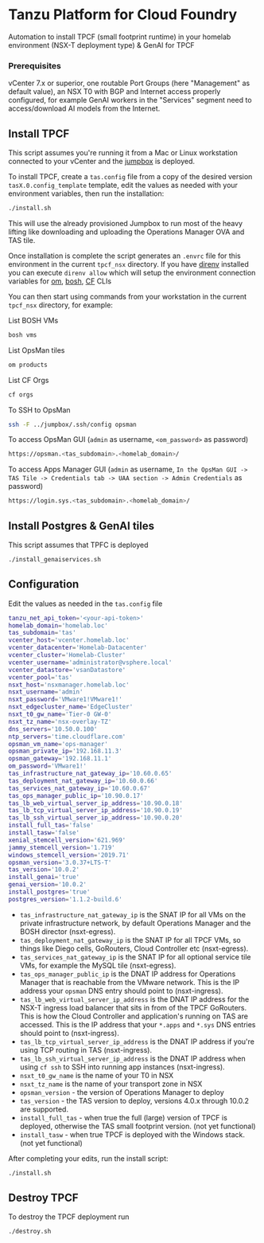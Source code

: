 # Tanzu Platform for Cloud Foundry
Automation to install TPCF (small footprint runtime) in your homelab environment (NSX-T deployment type) & GenAI for TPCF

### Prerequisites
vCenter 7.x or superior, one routable Port Groups (here "Management" as default value), an NSX T0 with BGP and Internet access properly configured, for example GenAI workers in the "Services" segment need to access/download AI models from the Internet.

## Install TPCF
This script assumes you're running it from a Mac or Linux workstation connected
to your vCenter and the [jumpbox] is deployed.

To install TPCF, create a `tas.config` file from a copy of the desired version `tasX.0.config_template` template, edit the values as needed with your environment variables, then run the installation:

```sh
./install.sh
```

This will use the already provisioned Jumpbox to run most of the heavy lifting
like downloading and uploading the Operations Manager OVA and TAS tile.

Once installation is complete the script generates an `.envrc` file for this
environment in the current `tpcf_nsx` directory. If you have [direnv] installed
you can execute `direnv allow` which will setup the environment connection
variables for [om], [bosh], [CF] CLIs

You can then start using commands from your workstation in the current `tpcf_nsx` directory, for example:

List BOSH VMs
```sh
bosh vms
```

List OpsMan tiles
```sh
om products
```

List CF Orgs
```sh
cf orgs
```

To SSH to OpsMan
```sh
ssh -F ../jumpbox/.ssh/config opsman
```

To access OpsMan GUI (`admin` as username, `<om_password>` as password)
```sh
https://opsman.<tas_subdomain>.<homelab_domain>/
```

To access Apps Manager GUI (`admin` as username, `In the OpsMan GUI -> TAS Tile -> Credentials tab -> UAA section -> Admin Credentials` as password)
```sh
https://login.sys.<tas_subdomain>.<homelab_domain>/
```

## Install Postgres & GenAI tiles
This script assumes that TPFC is deployed

```sh
./install_genaiservices.sh
```

## Configuration
Edit the values as needed in the `tas.config` file

```sh
tanzu_net_api_token='<your-api-token>'
homelab_domain='homelab.loc'
tas_subdomain='tas'
vcenter_host='vcenter.homelab.loc'
vcenter_datacenter='Homelab-Datacenter'
vcenter_cluster='Homelab-Cluster'
vcenter_username='administrator@vsphere.local'
vcenter_datastore='vsanDatastore'
vcenter_pool='tas'
nsxt_host='nsxmanager.homelab.loc'
nsxt_username='admin'
nsxt_password='VMware1!VMware1!'
nsxt_edgecluster_name='EdgeCluster'
nsxt_t0_gw_name='Tier-0 GW-0'
nsxt_tz_name='nsx-overlay-TZ'
dns_servers='10.50.0.100'
ntp_servers='time.cloudflare.com'
opsman_vm_name='ops-manager'
opsman_private_ip='192.168.11.3'
opsman_gateway='192.168.11.1'
om_password='VMware1!'
tas_infrastructure_nat_gateway_ip='10.60.0.65'
tas_deployment_nat_gateway_ip='10.60.0.66'
tas_services_nat_gateway_ip='10.60.0.67'
tas_ops_manager_public_ip='10.90.0.17'
tas_lb_web_virtual_server_ip_address='10.90.0.18'
tas_lb_tcp_virtual_server_ip_address='10.90.0.19'
tas_lb_ssh_virtual_server_ip_address='10.90.0.20'
install_full_tas='false'
install_tasw='false'
xenial_stemcell_version='621.969'
jammy_stemcell_version='1.719'
windows_stemcell_version='2019.71'
opsman_version='3.0.37+LTS-T'
tas_version='10.0.2'
install_genai='true'
genai_version='10.0.2'
install_postgres='true'
postgres_version='1.1.2-build.6'
```

- `tas_infrastructure_nat_gateway_ip` is the SNAT IP for all VMs on the private infrastructure network,
by default Operations Manager and the BOSH director (nsxt-egress).
- `tas_deployment_nat_gateway_ip` is the SNAT IP for all TPCF VMs, so things like Diego cells, GoRouters,
Cloud Controller etc (nsxt-egress).
- `tas_services_nat_gateway_ip` is the SNAT IP for all optional service tile VMs, for example the MySQL tile (nsxt-egress).
- `tas_ops_manager_public_ip` is the DNAT IP address for Operations Manager that is reachable from
the VMware network. This is the IP address your `opsman` DNS entry should point to (nsxt-ingress).
- `tas_lb_web_virtual_server_ip_address` is the DNAT IP address for the NSX-T ingress load balancer that
sits in from of the TPCF GoRouters. This is how the Cloud Controller and application's running on TAS are accessed.
This is the IP address that your `*.apps` and `*.sys` DNS entries should point to (nsxt-ingress).
- `tas_lb_tcp_virtual_server_ip_address` is the DNAT IP address if you're using TCP routing in TAS (nsxt-ingress).
- `tas_lb_ssh_virtual_server_ip_address` is the DNAT IP address when using `cf ssh` to SSH into running app instances (nsxt-ingress).
- `nsxt_t0_gw_name` is the name of your T0 in NSX
- `nsxt_tz_name` is the name of your transport zone in NSX
- `opsman_version` - the version of Operations Manager to deploy
- `tas_version` - the TAS version to deploy, versions 4.0.x through 10.0.2 are supported.
- `install_full_tas` - when true the full (large) version of TPCF is deployed, otherwise the TAS small footprint version. (not yet functional)
- `install_tasw` - when true TPCF is deployed with the Windows stack. (not yet functional)


After completing your edits, run the install script:
```bash
./install.sh
```

## Destroy TPCF

To destroy the TPCF deployment run

```bash
./destroy.sh
```

[direnv]: https://direnv.net/
[om]: https://techdocs.broadcom.com/us/en/vmware-tanzu/platform/tanzu-operations-manager/3-0/tanzu-ops-manager/install-cli.html
[bosh]: https://bosh.io/docs/cli-v2-install/
[CF]: https://docs.cloudfoundry.org/cf-cli/install-go-cli.html
[jumpbox]: ../jumpbox/README.md